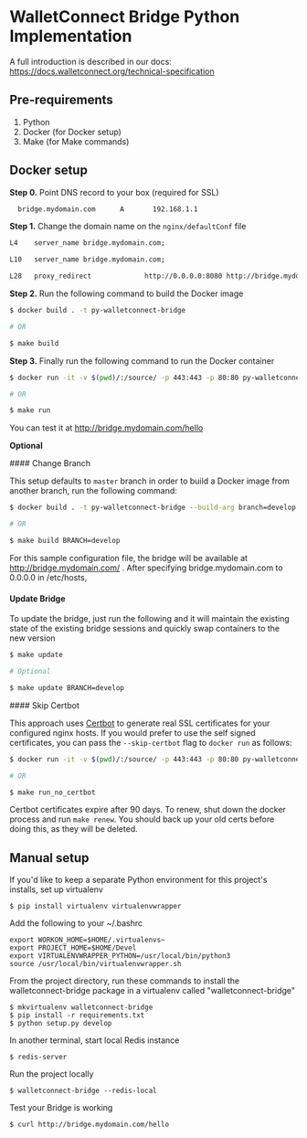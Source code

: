 # WalletConnect Bridge Python Implementation

A full introduction is described in our docs: https://docs.walletconnect.org/technical-specification

## Pre-requirements

1.  Python
2.  Docker (for Docker setup)
3.  Make (for Make commands)

## Docker setup

**Step 0.** Point DNS record to your box (required for SSL)

```bash
  bridge.mydomain.com	   A	   192.168.1.1
```

**Step 1.** Change the domain name on the `nginx/defaultConf` file

```bash
L4    server_name bridge.mydomain.com;

L10   server_name bridge.mydomain.com;

L28   proxy_redirect             http://0.0.0.0:8080 http://bridge.mydomain.com;
```

**Step 2.** Run the following command to build the Docker image

```bash
$ docker build . -t py-walletconnect-bridge

# OR

$ make build
```

**Step 3.** Finally run the following command to run the Docker container

```bash
$ docker run -it -v $(pwd)/:/source/ -p 443:443 -p 80:80 py-walletconnect-bridge

# OR

$ make run
```

You can test it at http://bridge.mydomain.com/hello

**Optional**

#### Change Branch

This setup defaults to `master` branch in order to build a Docker image from another branch, run the following command:

```bash
$ docker build . -t py-walletconnect-bridge --build-arg branch=develop

# OR

$ make build BRANCH=develop
```

For this sample configuration file, the bridge will be available at http://bridge.mydomain.com/ . After specifying bridge.mydomain.com to 0.0.0.0 in /etc/hosts,

#### Update Bridge

To update the bridge, just run the following and it will maintain the existing state of the existing bridge sessions and quickly swap containers to the new version

```bash
$ make update

# Optional

$ make update BRANCH=develop
```

#### Skip Certbot

This approach uses [Certbot](https://certbot.eff.org/) to generate real SSL certificates for your configured nginx hosts. If you would prefer to use the self signed certificates, you can pass the `--skip-certbot` flag to `docker run` as follows:

```bash
$ docker run -it -v $(pwd)/:/source/ -p 443:443 -p 80:80 py-walletconnect-bridge --skip-certbot

# OR

$ make run_no_certbot
```

Certbot certificates expire after 90 days. To renew, shut down the docker process and run `make renew`. You should back up your old certs before doing this, as they will be deleted.

## Manual setup

If you'd like to keep a separate Python environment for this project's installs, set up virtualenv

```
$ pip install virtualenv virtualenvwrapper
```

Add the following to your ~/.bashrc

```
export WORKON_HOME=$HOME/.virtualenvs~
export PROJECT_HOME=$HOME/Devel
export VIRTUALENVWRAPPER_PYTHON=/usr/local/bin/python3
source /usr/local/bin/virtualenvwrapper.sh
```

From the project directory, run these commands to install the walletconnect-bridge package in a virtualenv called "walletconnect-bridge"

```
$ mkvirtualenv walletconnect-bridge
$ pip install -r requirements.txt
$ python setup.py develop
```

In another terminal, start local Redis instance

```
$ redis-server
```

Run the project locally

```
$ walletconnect-bridge --redis-local
```

Test your Bridge is working

```
$ curl http://bridge.mydomain.com/hello
```
